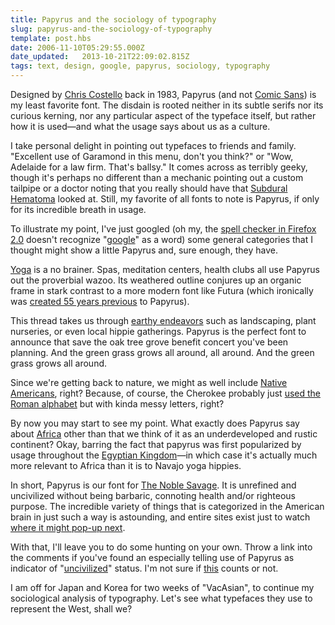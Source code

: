 ```yaml
---
title: Papyrus and the sociology of typography
slug: papyrus-and-the-sociology-of-typography
template: post.hbs
date: 2006-11-10T05:29:55.000Z
date_updated:   2013-10-21T22:09:02.815Z
tags: text, design, google, papyrus, sociology, typography
---
```


Designed by <a href="http://www.costelloart.com/index.html" title="CostelloArt.com">Chris Costello</a> back in 1983, Papyrus (and not <a href="http://bancomicsans.com/" title="BanComicSans.com">Comic Sans</a>) is my least favorite font. The disdain is rooted neither in its subtle serifs nor its curious kerning, nor any particular aspect of the typeface itself, but rather how it is used&mdash;and what the usage says about us as a culture.<!--more-->

I take personal delight in pointing out typefaces to friends and family. "Excellent use of Garamond in this menu, don't you think?" or "Wow, Adelaide for a law firm. That's ballsy." It comes across as terribly geeky, though it's perhaps no different than a mechanic pointing out a custom tailpipe or a doctor noting that you really should have that <a href="http://www.wrongdiagnosis.com/s/subdural_hematoma/intro.htm" title="Subdural Hematoma on WrongDiagnosis.com">Subdural Hematoma</a> looked at. Still, my favorite of all fonts to note is Papyrus, if only for its incredible breath in usage.

To illustrate my point, I've just googled (oh my, the <a href="http://www.mozilla.com/en-US/firefox/2.0/releasenotes/" title="Release Notes for Firefox 2.0">spell checker in Firefox 2.0</a> doesn't recognize "<a href="http://www.sunshocked.com/stanifesto/archives/to-google/" title="'To google' on the Stanifesto">google</a>" as a word) some general categories that I thought might show a little Papyrus and, sure enough, they have.

<a href="http://yoga.org.nz/" title="Yoga.org.nz">Yoga</a> is a no brainer. Spas, meditation centers, health clubs all use Papyrus out the proverbial wazoo. Its weathered outline conjures up an organic frame in stark contrast to a more modern font like Futura (which ironically was <a href="http://www.webreference.com/dlab/9802/sansserif.html" title="History of Sans-serif">created 55 years previous</a> to Papyrus).

This thread takes us through <a href="http://www.localrootslandscapers.com/" title="LocalRootLandscapers.com">earthy endeavors</a> such as landscaping, plant nurseries, or even local hippie gatherings. Papyrus is the perfect font to announce that save the oak tree grove benefit concert you've been planning. And the green grass grows all around, all around. And the green grass grows all around.

Since we're getting back to nature, we might as well include <a href="http://www.sacred-texts.com/nam/index.htm" title="Sacred Texts.com">Native Americans</a>, right? Because, of course, the Cherokee probably just <a href="http://www.press.umich.edu/jep/08-01/syropoulos.html" title="Typesetting Native American Languages">used the Roman alphabet</a> but with kinda messy letters, right?

By now you may start to see my point. What exactly does Papyrus say about <a href="http://africanmusic.org/" title="AfricanMusic.org">Africa</a> other than that we think of it as an underdeveloped and rustic continent? Okay, barring the fact that papyrus was first popularized by usage throughout the <a href="http://en.wikipedia.org/wiki/Papyrus" title="Papyrus on Wikipedia">Egyptian Kingdom</a>&mdash;in which case it's actually much more relevant to Africa than it is to Navajo yoga hippies.

In short, Papyrus is our font for <a href="http://en.wikipedia.org/wiki/Noble_savage" title="Noble Savage on Wikipedia">The Noble Savage</a>. It is unrefined and uncivilized without being barbaric, connoting health and/or righteous purpose. The incredible variety of things that is categorized in the American brain in just such a way is astounding, and entire sites exist just to watch <a href="http://www.iheartpapyrus.com/" title="IHeartPapyrus.com">where it might pop-up next</a>.

With that, I'll leave you to do some hunting on your own. Throw a link into the comments if you've found an especially telling use of Papyrus as indicator of "<a href="http://etext.virginia.edu/etcbin/toccer-new2?id=ConDark.sgm&images=images/modeng&data=/texts/english/modeng/parsed&tag=public&part=all" title="Read 'The Heart of Darkness' online">uncivilized</a>" status. I'm not sure if <a href="http://www.serenitymovie.com/" title="Serenity">this</a> counts or not.

I am off for Japan and Korea for two weeks of "VacAsian", to continue my sociological analysis of typography. Let's see what typefaces they use to represent the West, shall we?
